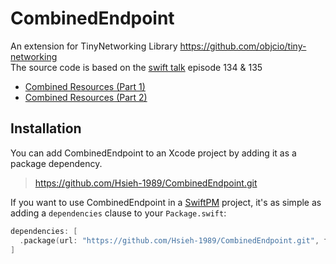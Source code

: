 # CombinedEndpoint
An extension for TinyNetworking Library  https://github.com/objcio/tiny-networking  
The source code is based on the [swift talk](https://talk.objc.io/) episode 134 & 135
- [Combined Resources (Part 1)](https://talk.objc.io/episodes/S01E134-combined-resources-part-1)
- [Combined Resources (Part 2)](https://talk.objc.io/episodes/S01E135-combined-resources-part-2)

## Installation

You can add CombinedEndpoint to an Xcode project by adding it as a package dependency.

> https://github.com/Hsieh-1989/CombinedEndpoint.git

If you want to use CombinedEndpoint in a [SwiftPM](https://swift.org/package-manager/) project, it's as simple as adding a `dependencies` clause to your `Package.swift`:

``` swift
dependencies: [
  .package(url: "https://github.com/Hsieh-1989/CombinedEndpoint.git", from: "0.1.0")
]
```
